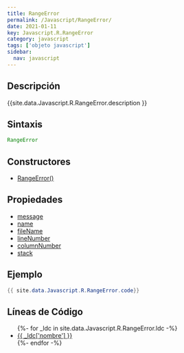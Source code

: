 ```yaml
---
title: RangeError
permalink: /Javascript/RangeError/
date: 2021-01-11
key: Javascript.R.RangeError
category: javascript
tags: ['objeto javascript']
sidebar: 
  nav: javascript
---
```


## Descripción
{{site.data.Javascript.R.RangeError.description }}

## Sintaxis
~~~javascript
RangeError
~~~

## Constructores
* [RangeError()](/Javascript/RangeError/RangeError/)

## Propiedades
* [message](/Javascript/RangeError/message)
* [name](/Javascript/RangeError/name)
* [fileName](/Javascript/RangeError/fileName)
* [lineNumber](/Javascript/RangeError/lineNumber)
* [columnNumber](/Javascript/RangeError/columnNumber)
* [stack](/Javascript/RangeError/stack)

## Ejemplo
~~~java
{{ site.data.Javascript.R.RangeError.code}}
~~~

## Líneas de Código
<ul>
{%- for _ldc in site.data.Javascript.R.RangeError.ldc -%}
   <li>
       <a href="{{_ldc['url'] }}">{{ _ldc['nombre'] }}</a>
   </li>
{%- endfor -%}
</ul>

